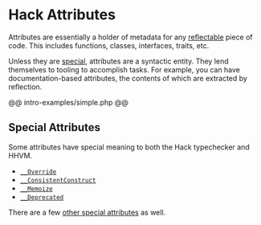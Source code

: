 # Hack Attributes

Attributes are essentially a holder of metadata for any [reflectable](http://php.net/manual/en/intro.reflection.php) piece of code. This includes functions, classes, interfaces, traits, etc. 

Unless they are [special](special.md), attributes are a syntactic entity. They lend themselves to tooling to accomplish tasks. For example, you can have documentation-based attributes, the contents of which are extracted by reflection.

@@ intro-examples/simple.php @@

## Special Attributes

Some attributes have special meaning to both the Hack typechecker and HHVM. 

- [`__Override`](special.md#__override)
- [`__ConsistentConstruct`](special.md#__consistentconstruct)
- [`__Memoize`](special.md#__memoize)
- [`__Deprecated`](special.md#__deprecated)

There are a few [other special attributes](special.md#other) as well.
